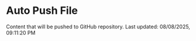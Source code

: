 # Auto Push File

Content that will be pushed to GitHub repository.
Last updated: 08/08/2025, 09:11:20 PM